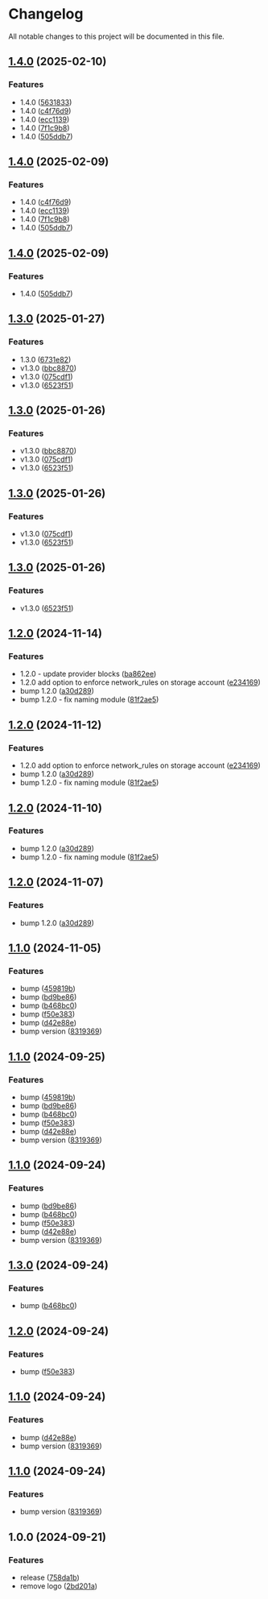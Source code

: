 # Changelog

All notable changes to this project will be documented in this file.

## [1.4.0](https://github.com/gofireflyio/terraform-firefly-azure-onboarding/compare/v1.3.0...v1.4.0) (2025-02-10)


### Features

* 1.4.0 ([5631833](https://github.com/gofireflyio/terraform-firefly-azure-onboarding/commit/56318337a5392618adee3a925a47fa8eb73b7ef6))
* 1.4.0 ([c4f76d9](https://github.com/gofireflyio/terraform-firefly-azure-onboarding/commit/c4f76d9a74cd1a423d6ce94663dcaf287dfa2c15))
* 1.4.0 ([ecc1139](https://github.com/gofireflyio/terraform-firefly-azure-onboarding/commit/ecc11395a80e4325c92839b4e59f05c24a10f767))
* 1.4.0 ([7f1c9b8](https://github.com/gofireflyio/terraform-firefly-azure-onboarding/commit/7f1c9b8d8f260e766ec41ba7ece130347fdc5ae1))
* 1.4.0 ([505ddb7](https://github.com/gofireflyio/terraform-firefly-azure-onboarding/commit/505ddb79809e7f2f96774f3bbe3f59b92991ace7))

## [1.4.0](https://github.com/gofireflyio/terraform-firefly-azure-onboarding/compare/v1.3.0...v1.4.0) (2025-02-09)


### Features

* 1.4.0 ([c4f76d9](https://github.com/gofireflyio/terraform-firefly-azure-onboarding/commit/c4f76d9a74cd1a423d6ce94663dcaf287dfa2c15))
* 1.4.0 ([ecc1139](https://github.com/gofireflyio/terraform-firefly-azure-onboarding/commit/ecc11395a80e4325c92839b4e59f05c24a10f767))
* 1.4.0 ([7f1c9b8](https://github.com/gofireflyio/terraform-firefly-azure-onboarding/commit/7f1c9b8d8f260e766ec41ba7ece130347fdc5ae1))
* 1.4.0 ([505ddb7](https://github.com/gofireflyio/terraform-firefly-azure-onboarding/commit/505ddb79809e7f2f96774f3bbe3f59b92991ace7))

## [1.4.0](https://github.com/gofireflyio/terraform-firefly-azure-onboarding/compare/v1.3.0...v1.4.0) (2025-02-09)


### Features

* 1.4.0 ([505ddb7](https://github.com/gofireflyio/terraform-firefly-azure-onboarding/commit/505ddb79809e7f2f96774f3bbe3f59b92991ace7))

## [1.3.0](https://github.com/gofireflyio/terraform-firefly-azure-onboarding/compare/v1.2.0...v1.3.0) (2025-01-27)


### Features

* 1.3.0 ([6731e82](https://github.com/gofireflyio/terraform-firefly-azure-onboarding/commit/6731e82c2fc572498258dbd320fbd4eaac9e2a40))
* v1.3.0 ([bbc8870](https://github.com/gofireflyio/terraform-firefly-azure-onboarding/commit/bbc887004250184a7441d7592cd76bed8134ee0f))
* v1.3.0 ([075cdf1](https://github.com/gofireflyio/terraform-firefly-azure-onboarding/commit/075cdf10c5b8d634b65457297e932272c74dc19a))
* v1.3.0 ([6523f51](https://github.com/gofireflyio/terraform-firefly-azure-onboarding/commit/6523f51553c6cac412a98e4d71f08405cff14dd0))

## [1.3.0](https://github.com/gofireflyio/terraform-firefly-azure-onboarding/compare/v1.2.0...v1.3.0) (2025-01-26)


### Features

* v1.3.0 ([bbc8870](https://github.com/gofireflyio/terraform-firefly-azure-onboarding/commit/bbc887004250184a7441d7592cd76bed8134ee0f))
* v1.3.0 ([075cdf1](https://github.com/gofireflyio/terraform-firefly-azure-onboarding/commit/075cdf10c5b8d634b65457297e932272c74dc19a))
* v1.3.0 ([6523f51](https://github.com/gofireflyio/terraform-firefly-azure-onboarding/commit/6523f51553c6cac412a98e4d71f08405cff14dd0))

## [1.3.0](https://github.com/gofireflyio/terraform-firefly-azure-onboarding/compare/v1.2.0...v1.3.0) (2025-01-26)


### Features

* v1.3.0 ([075cdf1](https://github.com/gofireflyio/terraform-firefly-azure-onboarding/commit/075cdf10c5b8d634b65457297e932272c74dc19a))
* v1.3.0 ([6523f51](https://github.com/gofireflyio/terraform-firefly-azure-onboarding/commit/6523f51553c6cac412a98e4d71f08405cff14dd0))

## [1.3.0](https://github.com/gofireflyio/terraform-firefly-azure-onboarding/compare/v1.2.0...v1.3.0) (2025-01-26)


### Features

* v1.3.0 ([6523f51](https://github.com/gofireflyio/terraform-firefly-azure-onboarding/commit/6523f51553c6cac412a98e4d71f08405cff14dd0))

## [1.2.0](https://github.com/gofireflyio/terraform-firefly-azure-onboarding/compare/v1.1.0...v1.2.0) (2024-11-14)


### Features

* 1.2.0 - update provider blocks ([ba862ee](https://github.com/gofireflyio/terraform-firefly-azure-onboarding/commit/ba862ee9e5cb4f703a076dca68d89ece8141350e))
* 1.2.0 add option to enforce network_rules on storage account ([e234169](https://github.com/gofireflyio/terraform-firefly-azure-onboarding/commit/e234169450738b1e0d4be7cee2e4231a8add6bdb))
* bump 1.2.0 ([a30d289](https://github.com/gofireflyio/terraform-firefly-azure-onboarding/commit/a30d2899688b5902db81397c85b05eb1bdb57ded))
* bump 1.2.0 - fix naming module ([81f2ae5](https://github.com/gofireflyio/terraform-firefly-azure-onboarding/commit/81f2ae53ccb776975481d8d31aebeba02ac144f1))

## [1.2.0](https://github.com/gofireflyio/terraform-firefly-azure-onboarding/compare/v1.1.0...v1.2.0) (2024-11-12)


### Features

* 1.2.0 add option to enforce network_rules on storage account ([e234169](https://github.com/gofireflyio/terraform-firefly-azure-onboarding/commit/e234169450738b1e0d4be7cee2e4231a8add6bdb))
* bump 1.2.0 ([a30d289](https://github.com/gofireflyio/terraform-firefly-azure-onboarding/commit/a30d2899688b5902db81397c85b05eb1bdb57ded))
* bump 1.2.0 - fix naming module ([81f2ae5](https://github.com/gofireflyio/terraform-firefly-azure-onboarding/commit/81f2ae53ccb776975481d8d31aebeba02ac144f1))

## [1.2.0](https://github.com/gofireflyio/terraform-firefly-azure-onboarding/compare/v1.1.0...v1.2.0) (2024-11-10)


### Features

* bump 1.2.0 ([a30d289](https://github.com/gofireflyio/terraform-firefly-azure-onboarding/commit/a30d2899688b5902db81397c85b05eb1bdb57ded))
* bump 1.2.0 - fix naming module ([81f2ae5](https://github.com/gofireflyio/terraform-firefly-azure-onboarding/commit/81f2ae53ccb776975481d8d31aebeba02ac144f1))

## [1.2.0](https://github.com/gofireflyio/terraform-firefly-azure-onboarding/compare/v1.1.0...v1.2.0) (2024-11-07)


### Features

* bump 1.2.0 ([a30d289](https://github.com/gofireflyio/terraform-firefly-azure-onboarding/commit/a30d2899688b5902db81397c85b05eb1bdb57ded))

## [1.1.0](https://github.com/gofireflyio/terraform-firefly-azure-onboarding/compare/v1.0.0...v1.1.0) (2024-11-05)


### Features

* bump ([459819b](https://github.com/gofireflyio/terraform-firefly-azure-onboarding/commit/459819bb18d39f191530d9ba71aa46fb0c4cdf8d))
* bump ([bd9be86](https://github.com/gofireflyio/terraform-firefly-azure-onboarding/commit/bd9be86141086220d01eefad51b467be02017c31))
* bump ([b468bc0](https://github.com/gofireflyio/terraform-firefly-azure-onboarding/commit/b468bc0e4c689e645ee7f93f14c301cfe8c1cc5f))
* bump ([f50e383](https://github.com/gofireflyio/terraform-firefly-azure-onboarding/commit/f50e383bfa14600493b651e89af6d016b34cc31a))
* bump ([d42e88e](https://github.com/gofireflyio/terraform-firefly-azure-onboarding/commit/d42e88e258b1a0deb18016a4e77c6ece58047dd4))
* bump version ([8319369](https://github.com/gofireflyio/terraform-firefly-azure-onboarding/commit/831936930df8c222da4fc9593ac28dd81c08dc07))

## [1.1.0](https://github.com/gofireflyio/terraform-firefly-azure-onboarding/compare/v1.0.0...v1.1.0) (2024-09-25)


### Features

* bump ([459819b](https://github.com/gofireflyio/terraform-firefly-azure-onboarding/commit/459819bb18d39f191530d9ba71aa46fb0c4cdf8d))
* bump ([bd9be86](https://github.com/gofireflyio/terraform-firefly-azure-onboarding/commit/bd9be86141086220d01eefad51b467be02017c31))
* bump ([b468bc0](https://github.com/gofireflyio/terraform-firefly-azure-onboarding/commit/b468bc0e4c689e645ee7f93f14c301cfe8c1cc5f))
* bump ([f50e383](https://github.com/gofireflyio/terraform-firefly-azure-onboarding/commit/f50e383bfa14600493b651e89af6d016b34cc31a))
* bump ([d42e88e](https://github.com/gofireflyio/terraform-firefly-azure-onboarding/commit/d42e88e258b1a0deb18016a4e77c6ece58047dd4))
* bump version ([8319369](https://github.com/gofireflyio/terraform-firefly-azure-onboarding/commit/831936930df8c222da4fc9593ac28dd81c08dc07))

## [1.1.0](https://github.com/gofireflyio/terraform-firefly-azure-onboarding/compare/v1.0.0...v1.1.0) (2024-09-24)


### Features

* bump ([bd9be86](https://github.com/gofireflyio/terraform-firefly-azure-onboarding/commit/bd9be86141086220d01eefad51b467be02017c31))
* bump ([b468bc0](https://github.com/gofireflyio/terraform-firefly-azure-onboarding/commit/b468bc0e4c689e645ee7f93f14c301cfe8c1cc5f))
* bump ([f50e383](https://github.com/gofireflyio/terraform-firefly-azure-onboarding/commit/f50e383bfa14600493b651e89af6d016b34cc31a))
* bump ([d42e88e](https://github.com/gofireflyio/terraform-firefly-azure-onboarding/commit/d42e88e258b1a0deb18016a4e77c6ece58047dd4))
* bump version ([8319369](https://github.com/gofireflyio/terraform-firefly-azure-onboarding/commit/831936930df8c222da4fc9593ac28dd81c08dc07))

## [1.3.0](https://github.com/gofireflyio/terraform-firefly-azure-onboarding/compare/v1.2.0...v1.3.0) (2024-09-24)


### Features

* bump ([b468bc0](https://github.com/gofireflyio/terraform-firefly-azure-onboarding/commit/b468bc0e4c689e645ee7f93f14c301cfe8c1cc5f))

## [1.2.0](https://github.com/gofireflyio/terraform-firefly-azure-onboarding/compare/v1.1.0...v1.2.0) (2024-09-24)


### Features

* bump ([f50e383](https://github.com/gofireflyio/terraform-firefly-azure-onboarding/commit/f50e383bfa14600493b651e89af6d016b34cc31a))

## [1.1.0](https://github.com/gofireflyio/terraform-firefly-azure-onboarding/compare/v1.0.0...v1.1.0) (2024-09-24)


### Features

* bump ([d42e88e](https://github.com/gofireflyio/terraform-firefly-azure-onboarding/commit/d42e88e258b1a0deb18016a4e77c6ece58047dd4))
* bump version ([8319369](https://github.com/gofireflyio/terraform-firefly-azure-onboarding/commit/831936930df8c222da4fc9593ac28dd81c08dc07))

## [1.1.0](https://github.com/gofireflyio/terraform-firefly-azure-onboarding/compare/v1.0.0...v1.1.0) (2024-09-24)


### Features

* bump version ([8319369](https://github.com/gofireflyio/terraform-firefly-azure-onboarding/commit/831936930df8c222da4fc9593ac28dd81c08dc07))

## 1.0.0 (2024-09-21)


### Features

* release ([758da1b](https://github.com/gofireflyio/terraform-firefly-azure-onboarding/commit/758da1bf56c1fa0c08d0a13c92d697e4c0f754bf))
* remove logo ([2bd201a](https://github.com/gofireflyio/terraform-firefly-azure-onboarding/commit/2bd201abee15069be1949fb355825dce3677e4e6))
